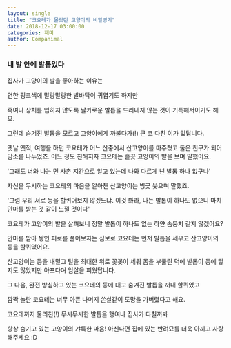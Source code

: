```yaml
---
layout: single
title: "코요테가 몰랐던 고양이의 비밀병기"
date: 2018-12-17 03:00:00
categories: 재미
author: Companimal
---
```


### 내 발 안에 발톱있다

집사가 고양이의 발을 좋아하는 이유는

연한 핑크색에 말랑말랑한 발바닥이 귀엽기도 하지만

혹여나 상처를 입히지 않도록 날카로운 발톱을 드러내지 않는 것이 기특해서이기도 해요.

그런데 숨겨진 발톱을 모르고 고양이에게 까불다가(!) 큰 코 다친 이가 있답니다.

옛날 옛적, 여행을 하던 코요테가 어느 산중에서 산고양이를 마주쳤고 둘은 친구가 되어 담소를 나누었죠. 어느 정도 친해지자 코요테는 흘끗 고양이의 발을 보며 말했어요.

'그래도 너와 나는 먼 사촌 지간으로 알고 있는데 나와 다르게 넌 발톱 하나 없구나'

자신을 무시하는 코요테의 마음을 알아챈 산고양이는 빙긋 웃으며 말했죠.

'그럼 우리 서로 등을 할퀴어보지 않겠느냐. 이것 봐라, 나는 발톱이 하나도 없으니 마치 안마를 받는 것 같이 느낄 것이다'

코요테가 고양이의 발을 살펴보니 정말 발톱이 하나도 없는 하얀 솜뭉치 같지 않겠어요?

안마를 받아 쌓인 피로를 풀어보자는 심보로 코요테는 먼저 발톱을 세우고 산고양이의 등을 할퀴었어요.

산고양이는 등을 내밀고 털을 최대한 위로 꼿꼿이 세워 몸을 부풀린 덕에 발톱이 등에 닿지도 않았지만 아프다며 엄살을 피웠답니다.

그 다음, 완전 방심하고 있는 코요테의 등에 대고 숨겨진 발톱을 꺼내 할퀴었고

깜짝 놀란 코요테는 너무 아픈 나머지 쏜살같이 도망을 가버렸다고 해요.

코요테까지 물리친(!) 무시무시한 발톱을 행여나 집사가 다칠까봐

항상 숨기고 있는 고양이의 갸륵한 마음! 아신다면 집에 있는 반려묘를 더욱 아끼고 사랑해주세요 :D
